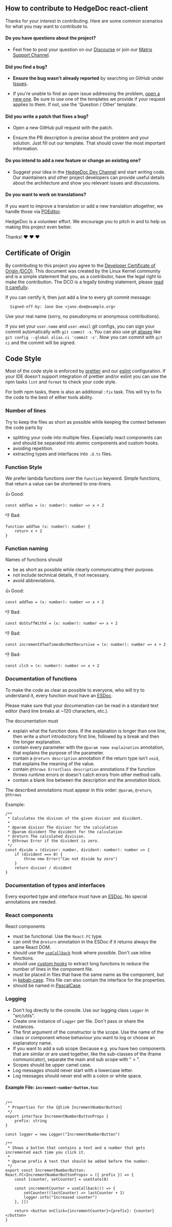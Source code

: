 <!--
SPDX-FileCopyrightText: 2021 The HedgeDoc developers (see AUTHORS file)

SPDX-License-Identifier: CC-BY-SA-4.0
-->

## How to contribute to HedgeDoc react-client

Thanks for your interest in contributing. Here are some common scenarios for what you may want to contribute to.

#### Do you have questions about the project?

* Feel free to post your question on our [Discourse][discourse] or join our [Matrix Support Channel][matrix-support].

#### Did you find a bug?

* **Ensure the bug wasn't already reported** by searching on GitHub under [Issues][issues].

* If you're unable to find an open issue addressing the problem, [open a new one][new_issue]. Be sure to use one of the templates we provide if your request applies to them. If not, use the 'Question / Other' template.

#### Did you write a patch that fixes a bug?

* Open a new GitHub pull request with the patch.

* Ensure the PR description is precise about the problem and your solution. Just fill out our template. That should cover the most important information.

#### Do you intend to add a new feature or change an existing one?

* Suggest your idea in the [HedgeDoc Dev Channel][matrix-dev] and start writing code. Our maintainers and other project developers can provide useful details about the architecture and show you relevant issues and discussions.

#### Do you want to work on translations?

If you want to improve a translation or add a new translation altogether, we handle those via [POEditor][poeditor].

HedgeDoc is a volunteer effort. We encourage you to pitch in and to help us making this project even better.

Thanks! :heart: :heart: :heart:

## Certificate of Origin

By contributing to this project you agree to the [Developer Certificate of
Origin (DCO)](developer-certificate-of-origin.txt). This document was created by the Linux Kernel community and is a
simple statement that you, as a contributor, have the legal right to make the
contribution.
The DCO is a legally binding statement, please [read it carefully](developer-certificate-of-origin.txt).

If you can certify it, then just add a line to every git commit message:

```
  Signed-off-by: Jane Doe <jane.doe@example.org>
```

Use your real name (sorry, no pseudonyms or anonymous contributions).

If you set your `user.name` and `user.email` git configs, you can sign your commit automatically with `git commit -s`.
You can also use git [aliases](https://git-scm.com/book/tr/v2/Git-Basics-Git-Aliases) like `git config --global alias.ci 'commit -s'`.
Now you can commit with `git ci` and the commit will be signed.

## Code Style

Most of the code style is enforced by [prettier](https://prettier.io/) and our [eslint](https://eslint.org) configuration.
If your IDE doesn't support integration of prettier and/or eslint you can use the npm tasks `lint` and `format` to check your code style.

For both npm tasks, there is also an additional `:fix` task. This will try to fix the code to the best of either tools ability.

### Number of lines

Try to keep the files as short as possible while keeping the context between the code parts by
- splitting your code into multiple files. Especially react components can and should be separated into atomic components and custom hooks.
- avoiding repetition.
- extracting types and interfaces into `.d.ts` files.

### Function Style

We prefer lambda functions over the `function` keyword. Simple functions, that return a value can be shortened to one-liners.

:+1: Good:
```typescript=
const addTwo = (x: number): number => x + 2
```

:-1: Bad:
```typescript=
function addTwo (x: number): number {
    return x + 2
}
```

### Function naming

Names of functions should
- be as short as possible while clearly communicating their purpose.
- not include technical details, if not necessary.
- avoid abbreviations.

:+1: Good:
```typescript=
const addTwo = (x: number): number => x + 2
```

:-1: Bad:
```typescript=
const doStuffWithX = (x: number): number => x + 2
```

:-1: Bad:
```typescript=
const incrementXTwoTimesButNotRecursive = (x: number): number => x + 2
```

:-1: Bad:
```typescript=
const clcX = (x: number): number => x + 2
```


### Documentation of functions

To make the code as clear as possible to everyone, who will try to understand it, every function must have an [ESDoc](https://esdoc.org/).

Please make sure that your documenation can be read in a standard text editor (hard line breaks at ~120 characters, etc.).

The documentation must
- explain what the function does. If the explanation is longer than one line, then write a short introdoctory first line, followed by a break and then the longer explanation.
- contain every parameter with the `@param name explaination` annotation, that explains the purpose of the parameter.
- contain a `@return description` annotation if the return type isn't `void`, that explains the meaning of the value.
- contain `@throws ErrorClass description` annotations if the function throws runtime errors or doesn't catch errors from other method calls.
- contain a blank line between the description and the annotation block.

The described annotations must appear in this order: `@param`, `@return`, `@throws`

Example:
```typescript=
/**
 * Calculates the divison of the given divisor and divident.
 *
 * @param divisor The divisor for the calculation
 * @param divident The divident for the calculation
 * @return The calculated division.
 * @throws Error if the divident is zero.
 */
const divide = (divisor: number, divident: number): number => {
    if (divident === 0) {
        throw new Error("Can not divide by zero")
    }
    return divisor / divident
}
```

### Documentation of types and interfaces

Every exported type and interface must have an [ESDoc](https://esdoc.org/). No special annotations are needed.

### React components

React components
- must be functional. Use the `React.FC` type.
- can omit the `@return` annotation in the ESDoc if it returns always the same React DOM.
- should use the [`useCallback`](https://reactjs.org/docs/hooks-reference.html#usecallback) hook where possible. Don't use inline functions.
- should use [custom hooks](https://reactjs.org/docs/hooks-custom.html) to extract long functions to reduce the number of lines in the component file.
- must be placed in files that have the same name as the component, but in [kebab-case](https://stackoverflow.com/a/17820138). This file can also contain the interface for the properties.
- should be named in [PascalCase](https://en.wikipedia.org/wiki/Pascal_case).


### Logging

- Don't log directly to the console. Use our logging class `Logger` in "src/utils".
- Create one instance of `Logger` per file. Don't pass or share the instances.
- The first argument of the constructor is the scope. Use the name of the class or component whose behaviour you want to log or choose an explanatory name.
- If you want to add a sub scope (because e.g. you have two components that are similar or are used together, like the sub-classes of the iframe communicator), separate the main and sub scope with " > ".
- Scopes should be upper camel case.
- Log messages should never start with a lowercase letter.
- Log messages should never end with a colon or white space.

#### Example File: `increment-number-button.tsx`:
```typescript=

/**
 * Properties for the {@link IncrementNumberButton}
 */
export interface IncrementNumberButtonProps {
    prefix: string
}

const logger = new Logger("IncrementNumberButton")

/**
 * Shows a button that contains a text and a number that gets incremented each time you click it.
 *
 * @param prefix A text that should be added before the number.
 */
export const IncrementNumberButton: React.FC<IncrementNumberButtonProps> = ({ prefix }) => {
    const [counter, setCounter] = useState(0)

    const incrementCounter = useCallback(() => {
        setCounter((lastCounter) => lastCounter + 1)
        logger.info("Increased counter")
    }, [])

    return <button onClick={incrementCounter}>{prefix}: {counter}</button>
}
```

[issues]: https://github.com/hedgedoc/react-client/issues
[new_issue]: https://github.com/hedgedoc/react-client/issues/new/choose
[matrix-support]: https://matrix.to/#/#hedgedoc:matrix.org
[matrix-dev]: https://matrix.to/#/#hedgedoc-dev:matrix.org
[discourse]: https://community.hedgedoc.org/
[poeditor]: https://translate.hedgedoc.org/
